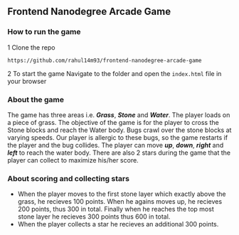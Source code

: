 ## Frontend Nanodegree Arcade Game

### How to run the game
1 Clone the repo
```
https://github.com/rahul14m93/frontend-nanodegree-arcade-game
```
2 To start the game
Navigate to the folder and open the `index.html` file in your browser

### About the game

The game has three areas i.e. ***Grass***, ***Stone*** and ***Water***. The player loads on a piece of grass. The objective of the game is for the player to cross the Stone blocks and reach the Water body. Bugs crawl over the stone blocks at varying speeds. Our player is allergic to these bugs, so the game restarts if the player and the bug collides. The player can move ***up***, ***down***, ***right*** and ***left*** to reach the water body. There are also 2 stars during the game that the player can collect to maximize his/her score.

### About scoring and collecting stars
* When the player moves to the first stone layer which exactly above the grass, he recieves 100 points. When he agains moves up, he recieves 200 points, thus 300 in total. Finally when he reaches the top most stone layer he recieves 300 points thus 600 in total. 
* When the player collects a star he recieves an additional 300 points.

